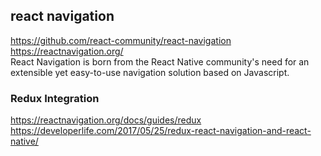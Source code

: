 ## react navigation 
https://github.com/react-community/react-navigation 
https://reactnavigation.org/    
React Navigation is born from the React Native community's need for an extensible yet easy-to-use navigation solution based on Javascript.  


### Redux Integration   
https://reactnavigation.org/docs/guides/redux   
https://developerlife.com/2017/05/25/redux-react-navigation-and-react-native/   

